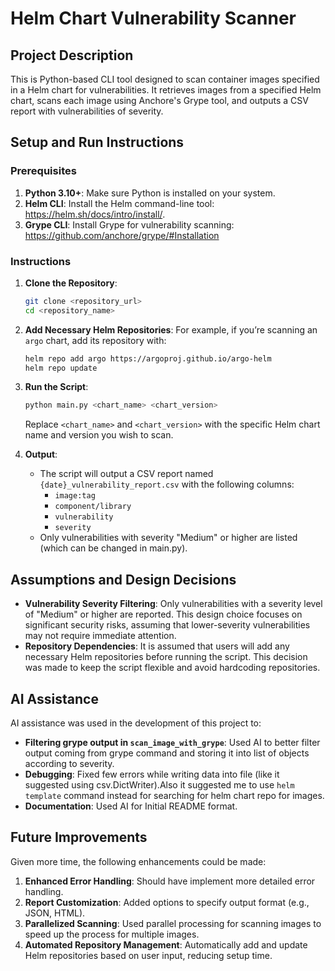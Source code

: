 # Helm Chart Vulnerability Scanner

## Project Description

This is Python-based CLI tool designed to scan container images specified in a Helm chart for vulnerabilities. It retrieves images from a specified Helm chart, scans each image using Anchore's Grype tool, and outputs a CSV report with vulnerabilities of severity.

## Setup and Run Instructions

### Prerequisites

1. **Python 3.10+**: Make sure Python is installed on your system.
2. **Helm CLI**: Install the Helm command-line tool: https://helm.sh/docs/intro/install/.
3. **Grype CLI**: Install Grype for vulnerability scanning: https://github.com/anchore/grype/#Installation

### Instructions

1. **Clone the Repository**:

   ```bash
   git clone <repository_url>
   cd <repository_name>
   ```

2. **Add Necessary Helm Repositories**:
   For example, if you’re scanning an `argo` chart, add its repository with:

   ```bash
   helm repo add argo https://argoproj.github.io/argo-helm
   helm repo update
   ```

3. **Run the Script**:

   ```bash
   python main.py <chart_name> <chart_version>
   ```

   Replace `<chart_name>` and `<chart_version>` with the specific Helm chart name and version you wish to scan.

4. **Output**:
   - The script will output a CSV report named `{date}_vulnerability_report.csv` with the following columns:
     - `image:tag`
     - `component/library`
     - `vulnerability`
     - `severity`
   - Only vulnerabilities with severity "Medium" or higher are listed (which can be changed in main.py).

## Assumptions and Design Decisions

- **Vulnerability Severity Filtering**: Only vulnerabilities with a severity level of "Medium" or higher are reported. This design choice focuses on significant security risks, assuming that lower-severity vulnerabilities may not require immediate attention.
- **Repository Dependencies**: It is assumed that users will add any necessary Helm repositories before running the script. This decision was made to keep the script flexible and avoid hardcoding repositories.

## AI Assistance

AI assistance was used in the development of this project to:

- **Filtering grype output in `scan_image_with_grype`**: Used AI to better filter output coming from grype command and storing it into list of objects according to severity. 
- **Debugging**: Fixed few errors while writing data into file (like it suggested using csv.DictWriter).Also it suggested me to use `helm template` command instead for searching for helm chart repo for images.
- **Documentation**: Used AI for Initial README format.
## Future Improvements

Given more time, the following enhancements could be made:

1. **Enhanced Error Handling**: Should have implement more detailed error handling.
2. **Report Customization**: Added options to specify output format (e.g., JSON, HTML).
3. **Parallelized Scanning**: Used parallel processing for scanning images to speed up the process for multiple images.
4. **Automated Repository Management**: Automatically add and update Helm repositories based on user input, reducing setup time.
